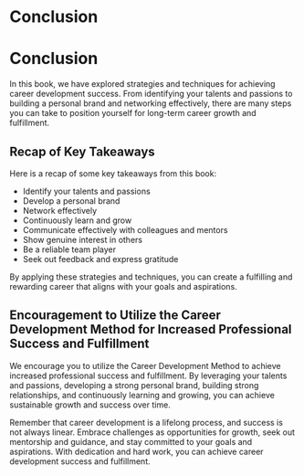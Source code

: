 # Conclusion

Conclusion
==========

In this book, we have explored strategies and techniques for achieving career development success. From identifying your talents and passions to building a personal brand and networking effectively, there are many steps you can take to position yourself for long-term career growth and fulfillment.

Recap of Key Takeaways
----------------------

Here is a recap of some key takeaways from this book:

* Identify your talents and passions
* Develop a personal brand
* Network effectively
* Continuously learn and grow
* Communicate effectively with colleagues and mentors
* Show genuine interest in others
* Be a reliable team player
* Seek out feedback and express gratitude

By applying these strategies and techniques, you can create a fulfilling and rewarding career that aligns with your goals and aspirations.

Encouragement to Utilize the Career Development Method for Increased Professional Success and Fulfillment
---------------------------------------------------------------------------------------------------------

We encourage you to utilize the Career Development Method to achieve increased professional success and fulfillment. By leveraging your talents and passions, developing a strong personal brand, building strong relationships, and continuously learning and growing, you can achieve sustainable growth and success over time.

Remember that career development is a lifelong process, and success is not always linear. Embrace challenges as opportunities for growth, seek out mentorship and guidance, and stay committed to your goals and aspirations. With dedication and hard work, you can achieve career development success and fulfillment.